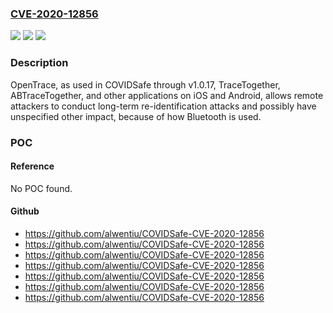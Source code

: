 ### [CVE-2020-12856](https://cve.mitre.org/cgi-bin/cvename.cgi?name=CVE-2020-12856)
![](https://img.shields.io/static/v1?label=Product&message=n%2Fa&color=blue)
![](https://img.shields.io/static/v1?label=Version&message=n%2Fa&color=blue)
![](https://img.shields.io/static/v1?label=Vulnerability&message=n%2Fa&color=brighgreen)

### Description

OpenTrace, as used in COVIDSafe through v1.0.17, TraceTogether, ABTraceTogether, and other applications on iOS and Android, allows remote attackers to conduct long-term re-identification attacks and possibly have unspecified other impact, because of how Bluetooth is used.

### POC

#### Reference
No POC found.

#### Github
- https://github.com/alwentiu/COVIDSafe-CVE-2020-12856
- https://github.com/alwentiu/COVIDSafe-CVE-2020-12856
- https://github.com/alwentiu/COVIDSafe-CVE-2020-12856
- https://github.com/alwentiu/COVIDSafe-CVE-2020-12856
- https://github.com/alwentiu/COVIDSafe-CVE-2020-12856
- https://github.com/alwentiu/COVIDSafe-CVE-2020-12856
- https://github.com/alwentiu/COVIDSafe-CVE-2020-12856

